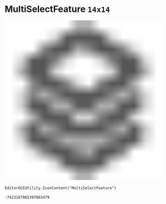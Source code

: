 # MultiSelectFeature `14x14`
<img src="/img/MultiSelectFeature.png" width=512 height=512>

``` CSharp
EditorGUIUtility.IconContent("MultiSelectFeature")
```
```
-7423167965397083479
```
